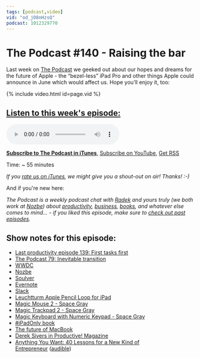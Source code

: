 ```yaml
---
tags: [podcast,video]
vid: "od_jO8nHzsQ"
podcast: 1012329770
---
```


# The Podcast #140 - Raising the bar

Last week on [The Podcast][p] we geeked out about our hopes and dreams for the future of Apple - the “bezel-less” iPad Pro and other things Apple could announce in June which would affect us. Hope you’ll enjoy it, too:

{% include video.html id=page.vid %}

<!--More-->

## [Listen to this week's episode:][e]

<audio controls>
<source src="https://files.nozbe.com/podcast/140.mp3" type="audio/mpeg">
</audio>

**[Subscribe to The Podcast in iTunes][i]**, [Subscribe on YouTube][y], [Get RSS][rss]

Time: ~ 55 minutes

*If you [rate us on iTunes][i], we might give you a shout-out on air! Thanks! :-)*

And if you're new here:

*The Podcast is a weekly podcast chat with [Radek][r] and yours truly (we both work at [Nozbe][n]) about [productivity](/tag/productivity), [business](/tag/business), [books](/tag/books), and whatever else comes to mind… - if you liked this episode, make sure to [check out past episodes](/tag/podcast).*

## Show notes for this episode:

  * [Last productivity episode 139: First tasks first](http://thepodcast.fm/episodes/139)
  * [The Podcast 79: Inevitable transition](http://thepodcast.fm/79)
  * [WWDC](https://developer.apple.com/wwdc/)
  * [Nozbe](https://nozbe.com/)
  * [Soulver](https://itunes.apple.com/us/app/soulver/id348142037?mt=8)
  * [Evernote](https://evernote.com/)
  * [Slack](https://slack.com/)
  * [Leuchtturm Apple Pencil Loop for iPad](https://www.amazon.com/dp/B002CWMAPW)
  * [Magic Mouse 2 - Space Gray](https://www.apple.com/shop/product/MRME2LL/A/magic-mouse-2-space-gray)
  * [Magic Trackpad 2 - Space Gray](https://www.apple.com/shop/product/MRMF2LL/A/magic-trackpad-2-space-gray)
  * [Magic Keyboard with Numeric Keypad - Space Gray](https://www.apple.com/shop/product/MRMH2LL/A/magic-keyboard-with-numeric-keypad-us-english-space-gray)
  * [#iPadOnly book](https://www.amazon.com/iPadOnly-first-post-PC-everything-between-ebook/dp/B00DVETZW6/)
  * [The future of MacBook](http://radex.io/future-macbooks/)
  * [Derek Sivers in Productive! Magazine](http://productivemag.com/30)
  * [Anything You Want: 40 Lessons for a New Kind of Entrepreneur](https://www.amazon.com/Anything-You-Want-Lessons-Entrepreneur-ebook/dp/B013XUNUAA/) ([audible](https://www.audible.com/pd/Bios-Memoirs/Anything-You-Want-Audiobook/B00563HS4C))

[y]: https://michael.gratis/thepodcastyt
[rss]: http://thepodcast.fm/episodes?format=RSS
[e]: http://thepodcast.fm/episodes/140

[p]: https://michael.gratis/thepodcastfm
[n]: https://michael.gratis/nozbe
[r]: https://michael.gratis/radex
[i]: https://michael.gratis/thepodcast
[o]: https://michael.gratis/ipadonly

